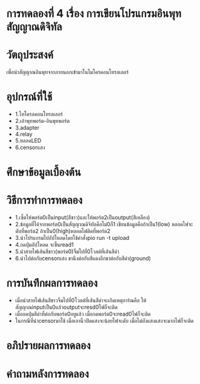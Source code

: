 # การทดลองที่ 4 เรื่อง การเขียนโปรแกรมอินพุทสัญญาณดิจิทัล


# วัตถุประสงค์
เพื่อนำสัญญาณอินพุทจากภายนอกเข้ามาในไมโครคอนโทรลเลอร์

# อุปกรณ์ที่ใช้
* 1.ไทโครลคอนโทรลเลอร์
* 2.เอ้าพุทพอร์ต-อินพุทพอร์ต
* 3.adapter
* 4.relay
* 5.หลอดLED
* 6.censorแสง

# ศึกษาข้อมูลเบื้องต้น

# วิธีการทำการทดลอง
* 1.เซ็ตให้พอร์ต0เป็นinput(สีขาว)และให้พอร์ต2เป็นoutput(สีเหลือง)
* 2.ข้อมูลที่ได้จากพอร์ต0เป็นสัญญาณดิจิทัลคือไม่0ก็1
เขียนข้อมูลคือถ้าเป็น1(low) หลอดไฟจะดับที่พอร์ต2 ถ้าเป็น0(high)หลอดไฟติดที่พอร์ต2
* 3.นำโปรแกรมไปอัปโหลดโดยใช้คำสั่งpio run -t upload
* 4.กดปุ่มอัปโหลด จะขึ้นread1
* 5.นำสายไฟเส้นสีขาว(พอร์ต0)จิ้มไปที่0โวลต์ที่เส้นสีดำ
* 6.นำไปต่อกับcensorแสง ขานึงต่อกับสีแดงอีกขาต่อกับสีดำ(ground)

# การบันทึกผลการทดลอง
* เมื่อนำสายไฟเส้นสีขาวจิ้มไปที่0โวลต์ที่เส้นสีดำจะเกิดเหตุการ์ณคือ ให้สัญญาณinputเป็น0แล้วoutputจะresd0ไฟก็จะติด
* เมื่อกดปุ่มสีดำที่ต่อกับพอร์ต0อยูแล้ว เมื่อกดพอร์ต0จะread0ไฟก็จะติด
* ในกรณีที่นำcensorมาใช้ เมื่อเอานิ้วปิดแสงจะน้อยไฟจะดับ เมื่อไม่บังแสงแสงจะมากไฟก็จะติด

# อภิปรายผลการทดลอง

# คำถามหลังการทดลอง
 
